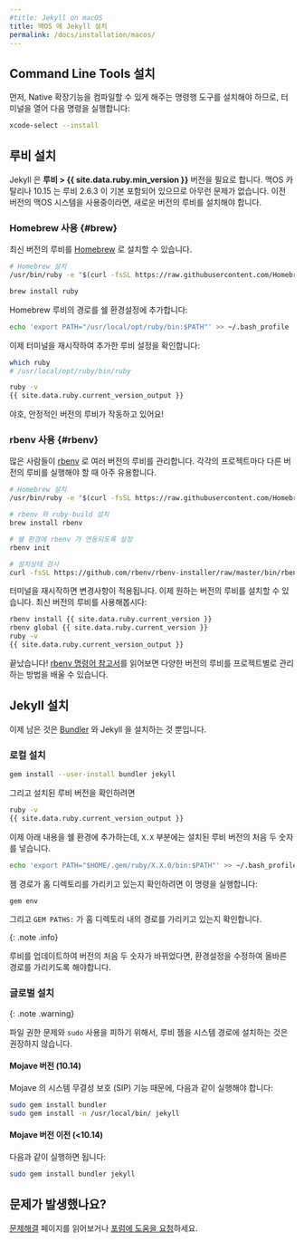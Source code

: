 ```yaml
---
#title: Jekyll on macOS
title: 맥OS 에 Jekyll 설치
permalink: /docs/installation/macos/
---
```


<!--
## Install Command Line Tools
-->
## Command Line Tools 설치
<!--
First, you need to install the command-line tools to be able to compile native extensions, open a terminal and run:
-->
먼저, Native 확장기능을 컴파일할 수 있게 해주는 명령행 도구를 설치해야 하므로, 터미널을 열어 다음 명령을 실행합니다:

```sh
xcode-select --install
```

<!--
## Install Ruby
-->
## 루비 설치

<!--
Jekyll requires **Ruby > {{ site.data.ruby.min_version }}**.
macOS Catalina 10.15 comes with ruby 2.6.3, so you're fine.
If you're running a previous macOS system, you'll have to install a newer version of Ruby.
-->
Jekyll 은 **루비 > {{ site.data.ruby.min_version }}** 버전을 필요로 합니다.
맥OS 카탈리나 10.15 는 루비 2.6.3 이 기본 포함되어 있으므로 아무런 문제가 없습니다.
이전 버전의 맥OS 시스템을 사용중이라면, 새로운 버전의 루비를 설치해야 합니다.

<!--
### With Homebrew {#brew}
-->
### Homebrew 사용 {#brew}
<!--
To run the latest Ruby version you need to install it through [Homebrew](https://brew.sh).
-->
최신 버전의 루비를 [Homebrew](https://brew.sh) 로 설치할 수 있습니다.

<!--
```sh
# Install Homebrew
/usr/bin/ruby -e "$(curl -fsSL https://raw.githubusercontent.com/Homebrew/install/master/install)"

brew install ruby
```
-->
```sh
# Homebrew 설치
/usr/bin/ruby -e "$(curl -fsSL https://raw.githubusercontent.com/Homebrew/install/master/install)"

brew install ruby
```

<!--
Add the brew ruby path to your shell config:
-->
Homebrew 루비의 경로를 쉘 환경설정에 추가합니다:

```bash
echo 'export PATH="/usr/local/opt/ruby/bin:$PATH"' >> ~/.bash_profile
```

<!--
Then relaunch your terminal and check your updated Ruby setup:
-->
이제 터미널을 재시작하여 추가한 루비 설정을 확인합니다:

```sh
which ruby
# /usr/local/opt/ruby/bin/ruby

ruby -v
{{ site.data.ruby.current_version_output }}
```

<!--
Yay, we are now running current stable Ruby!
-->
야호, 안정적인 버전의 루비가 작동하고 있어요!

<!--
### With rbenv {#rbenv}
-->
### rbenv 사용 {#rbenv}

<!--
People often use [rbenv](https://github.com/rbenv/rbenv) to manage multiple
Ruby versions. This is very useful when you need to be able to run a given Ruby version on a project.
-->
많은 사람들이 [rbenv](https://github.com/rbenv/rbenv) 로 여러 버전의 루비를
관리합니다. 각각의 프로젝트마다 다른 버전의 루비를 실행해야 할 때 아주 유용합니다.

<!--
```sh
# Install Homebrew
/usr/bin/ruby -e "$(curl -fsSL https://raw.githubusercontent.com/Homebrew/install/master/install)"

# Install rbenv and ruby-build
brew install rbenv

# Set up rbenv integration with your shell
rbenv init

# Check your installation
curl -fsSL https://github.com/rbenv/rbenv-installer/raw/master/bin/rbenv-doctor | bash
```
-->
```sh
# Homebrew 설치
/usr/bin/ruby -e "$(curl -fsSL https://raw.githubusercontent.com/Homebrew/install/master/install)"

# rbenv 와 ruby-build 설치
brew install rbenv

# 쉘 환경에 rbenv 가 연동되도록 설정
rbenv init

# 설치상태 검사
curl -fsSL https://github.com/rbenv/rbenv-installer/raw/master/bin/rbenv-doctor | bash
```

<!--
Restart your terminal for changes to take effect.
Now you can install the Ruby version of our choice, let's go with current latest stable Ruby:
-->
터미널을 재시작하면 변경사항이 적용됩니다.
이제 원하는 버전의 루비를 설치할 수 있습니다. 최신 버전의 루비를 사용해봅시다:

```sh
rbenv install {{ site.data.ruby.current_version }}
rbenv global {{ site.data.ruby.current_version }}
ruby -v
{{ site.data.ruby.current_version_output }}
```

<!--
That's it! Head over [rbenv command references](https://github.com/rbenv/rbenv#command-reference) to learn how to use different versions of Ruby in your projects.
-->
끝났습니다! [rbenv 명령어 참고서](https://github.com/rbenv/rbenv#command-reference)를 읽어보면 다양한 버전의 루비를 프로젝트별로 관리하는 방법을 배울 수 있습니다.

<!--
## Install Jekyll
-->
## Jekyll 설치

<!--
Now all that is left is installing [Bundler](/docs/ruby-101/#bundler) and Jekyll.
-->
이제 남은 것은 [Bundler](/docs/ruby-101/#bundler) 와 Jekyll 을 설치하는 것 뿐입니다.

<!--
### Local Install
-->
### 로컬 설치

```sh
gem install --user-install bundler jekyll
```

<!--
and then get your Ruby version using
-->
그리고 설치된 루비 버전을 확인하려면

```sh
ruby -v
{{ site.data.ruby.current_version_output }}
```

<!--
Then append your path file with the following, replacing the `X.X` with the first two digits of your Ruby version.
-->
이제 아래 내용을 쉘 환경에 추가하는데, `X.X` 부분에는 설치된 루비 버전의 처음 두 숫자를 넣습니다.

```bash
echo 'export PATH="$HOME/.gem/ruby/X.X.0/bin:$PATH"' >> ~/.bash_profile
```

<!--
To check that your gem paths point to your home directory run:
-->
젬 경로가 홈 디렉토리를 가리키고 있는지 확인하려면 이 명령을 실행합니다:

```sh
gem env
```

<!--
And check that `GEM PATHS:` points to a path in your home directory.
-->
그리고 `GEM PATHS:` 가 홈 디렉토리 내의 경로를 가리키고 있는지 확인합니다.

{: .note .info}
<!--
Every time you update Ruby to a version with a different first two digits, you will need to update your path to match.
-->
루비를 업데이트하여 버전의 처음 두 숫자가 바뀌었다면, 환경설정을 수정하여 올바른 경로를 가리키도록 해야합니다.

<!--
### Global Install
-->
### 글로벌 설치

{: .note .warning}
<!--
We strongly recommend against installing Ruby gems globally to avoid file permissions problems and using `sudo`.
-->
파일 권한 문제와 `sudo` 사용을 피하기 위해서, 루비 젬을 시스템 경로에 설치하는 것은 권장하지 않습니다.

<!--
#### On Mojave (10.14)
-->
#### Mojave 버전 (10.14) 

<!--
Because of SIP Protections in Mojave, you must run:
-->
Mojave 의 시스템 무결성 보호 (SIP) 기능 때문에, 다음과 같이 실행해야 합니다:

```sh
sudo gem install bundler
sudo gem install -n /usr/local/bin/ jekyll
```

<!--
#### Before Mojave (<10.14)
-->
#### Mojave 버전 이전 (<10.14) 

<!--
You only have to run:
-->
다음과 같이 실행하면 됩니다:

```sh
sudo gem install bundler jekyll
```

<!--
## Problems?
-->
## 문제가 발생했나요?

<!--
Check out the [troubleshooting](/docs/troubleshooting/) page or [ask for help on our forum](https://talk.jekyllrb.com).
-->
[문제해결](/docs/troubleshooting/) 페이지를 읽어보거나 [포럼에 도움을 요청](https://talk.jekyllrb.com)하세요.
